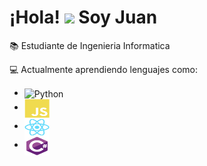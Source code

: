 <h1 align="left">¡Hola! <img src="https://raw.githubusercontent.com/kaueMarques/kaueMarques/master/hi.gif" width="30px"> Soy Juan</h1>
📚 Estudiante de Ingenieria Informatica 

💻 Actualmente aprendiendo lenguajes como: 

* <img align="center" alt="Python" height="30" width="40" src="https://cdn.jsdelivr.net/gh/devicons/devicon/icons/python/python-original.svg">
* <img align="center" alt="Js" height="30" width="40" src="https://raw.githubusercontent.com/devicons/devicon/master/icons/javascript/javascript-plain.svg">
* <img align="center" alt="React" height="30" width="40" src="https://raw.githubusercontent.com/devicons/devicon/master/icons/react/react-original.svg">
* <img align="center" alt="Csharp" height="30" width="40" src="https://raw.githubusercontent.com/devicons/devicon/master/icons/csharp/csharp-original.svg">



<!--
**JTejad/JTejad** is a ✨ _special_ ✨ repository because its `README.md` (this file) appears on your GitHub profile.

Here are some ideas to get you started:

- 🔭 I’m currently working on ...
- 🌱 I’m currently learning ...
- 👯 I’m looking to collaborate on ...
- 🤔 I’m looking for help with ...
- 💬 Ask me about ...
- 📫 How to reach me: ...
- 😄 Pronouns: ...
- ⚡ Fun fact: ...
-->
